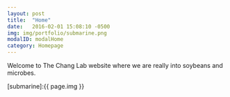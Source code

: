 ```yaml
---
layout: post
title:  "Home"
date:   2016-02-01 15:08:10 -0500
img: img/portfolio/submarine.png
modalID: modalHome
category: Homepage
---
```

Welcome to The Chang Lab website where we are really into soybeans and microbes.


[submarine]:{{ page.img }}

